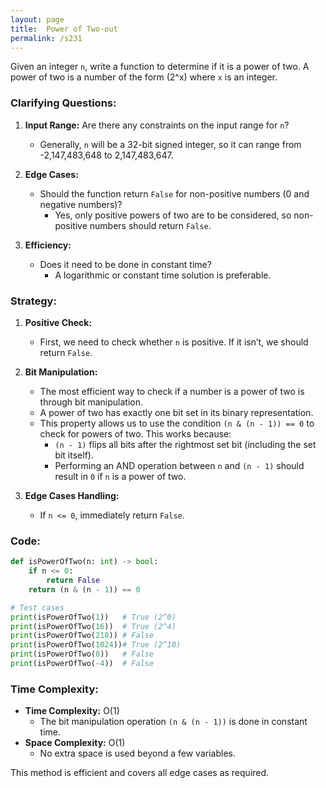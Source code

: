 ```yaml
---
layout: page
title:  Power of Two-out
permalink: /s231
---
```

Given an integer `n`, write a function to determine if it is a power of two. A power of two is a number of the form \(2^x\) where `x` is an integer.

### Clarifying Questions:
1. **Input Range:** Are there any constraints on the input range for `n`?
   - Generally, `n` will be a 32-bit signed integer, so it can range from -2,147,483,648 to 2,147,483,647.

2. **Edge Cases:** 
   - Should the function return `False` for non-positive numbers (0 and negative numbers)?
      - Yes, only positive powers of two are to be considered, so non-positive numbers should return `False`.

3. **Efficiency:** 
   - Does it need to be done in constant time?
      - A logarithmic or constant time solution is preferable.

### Strategy:
1. **Positive Check:**
   - First, we need to check whether `n` is positive. If it isn’t, we should return `False`.

2. **Bit Manipulation:**
   - The most efficient way to check if a number is a power of two is through bit manipulation.
   - A power of two has exactly one bit set in its binary representation.
   - This property allows us to use the condition `(n & (n - 1)) == 0` to check for powers of two. This works because:
     - `(n - 1)` flips all bits after the rightmost set bit (including the set bit itself).
     - Performing an AND operation between `n` and `(n - 1)` should result in `0` if `n` is a power of two.

3. **Edge Cases Handling:**
   - If `n <= 0`, immediately return `False`.
   
### Code:
```python
def isPowerOfTwo(n: int) -> bool:
    if n <= 0:
        return False
    return (n & (n - 1)) == 0

# Test cases
print(isPowerOfTwo(1))   # True (2^0)
print(isPowerOfTwo(16))  # True (2^4)
print(isPowerOfTwo(218)) # False
print(isPowerOfTwo(1024))# True (2^10)
print(isPowerOfTwo(0))   # False
print(isPowerOfTwo(-4))  # False
```

### Time Complexity:
- **Time Complexity:** O(1) 
  - The bit manipulation operation `(n & (n - 1))` is done in constant time.
- **Space Complexity:** O(1)
  - No extra space is used beyond a few variables.

This method is efficient and covers all edge cases as required.